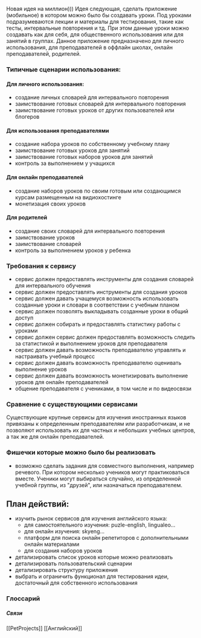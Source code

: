 Новая идея на миллион)))
Идея следующая, сделать приложение (мобильное) в котором можно было бы создавать уроки. Под уроками подразумеваются лекции и материалы для тестирования, такие как тесты, интервальные повторения и тд.
При этом данные уроки можно создавать как для себя, для общественного использования или для занятий в группах.
Данное приложение предназначено для личного использования, для преподавателей в оффлайн школах, онлайн преподавателей, родителей.

### Типичные сценарии использования:
#### Для личного использования:
- создание личных словарей для интервального повторения
- заимствование готовых словарей для интервального повторения
- заимствование готовых уроков от других пользователей или блогеров

#### Для использования преподавателями
- создание набора уроков по собственному учебному плану
- заимствование готовых уроков для занятий
- заимствование готовых наборов уроков для занятий
- контроль за выполнением у учащихся

#### Для онлайн преподавателей
- создание наборов уроков по своим готовым или создающимся курсам размещенным на видиохостинге
- монетизация своих уроков

#### Для родителей
- создание своих словарей для интервального повторения
- заимствование уроков
- заимствование словарей
- контроль за выполнением уроков у ребенка

### Требования к сервису
- сервис должен предоставлять инструменты для создания словарей для интервального обучения
- сервис должен предоставлять инструменты для создания уроков
- сервис должен давать учащемуся возможность использовать созданные уроки и словари в соответствии с учебным планом
- сервис должен позволять выкладывать созданные уроки в общий доступ
- сервис должен собирать и предоставлять статистику работы с уроками
- сервис должен сервис должен предоставлять возможность следить за статистикой и выполнением уроков для преподавателя
- сервис должен давать возможность преподавателю управлять и настраивать учебный процесс
- сервис должен давать возможность преподавателю оценивать выполнение уроков
- сервис должен давать возможность монетизировать выполнение уроков для онлайн преподавателей
- общение преподавателя с учениками, в том числе и по видеосвязи

### Сравнение с существующими сервисами
Существующие крупные сервисы для изучения иностранных языков привязаны к определенным преподавателям или разработчикам, и не позволяют использовать их для частных и небольших учебных центров, а так же для онлайн преподавателей.

### Фишечки которые можно было бы реализовать
- возможно сделать задания для совместного выполнения, например речевого. При котором несколько учеников могут практиковаться вместе. Ученики могут выбираться случайно, из определенной учебной группы, из "друзей", или назначаться преподавателем.

## План действий:
- изучить рынок сервисов для изучения английского языка:
    - для самостоятельного изучения: puzle-english, lingualeo...
    - для онлайн изучения: skyeng...
    - платформ для поиска онлайн репетиторов с дополнительными онлайн материалами
    - для создания наборов уроков
- детализировать список уроков которые можно реализовать
- детализировать пользовательский сценарии
- детализировать структуру приложения
- выбрать и ограничить функционал для тестирования идеи, достаточный для собственного использования



### Глоссарий


##### Связи
[[PetProjects]]
[[Английский]]